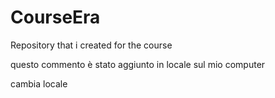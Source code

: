 # CourseEra
Repository that i created for the course 



questo commento è stato aggiunto in locale sul mio computer


cambia locale
